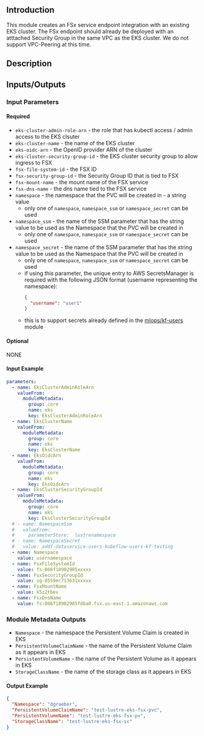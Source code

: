 ## Introduction
This module creates an FSx service endpoint integration with an existing EKS cluster.  The FSx endpoint should already be deployed
with an atttached Security Group in the same VPC as the EKS cluster.  We do not support VPC-Peering at this time. 


## Description


## Inputs/Outputs


### Input Parameters


#### Required
- `eks-cluster-admin-role-arn` - the role that has kubectl access / admin access to the EKS clsuter
- `eks-cluster-name` - the name of the EKS cluster
- `eks-oidc-arn` - the OpenID provider ARN of the cluster
- `eks-cluster-security-group-id` - the EKS cluster security group to allow ingress to FSX
- `fsx-file-system-id` - the FSX ID
- `fsx-security-group-id` - the Security Group ID that is tied to FSX
- `fsx-mount-name` - the mount name of the FSX service
- `fsx-dns-name` - the dns name tied to the FSX service
- `namespace` - the namespace that the PVC will be created in - a string value
  - only one of `namespace`, `namespace_ssm` or `namespace_secret` can be used 
- `namespace_ssm` - the name of the SSM parameter that has the string value to be used as the Namespace that the PVC will be created in
  - only one of `namespace`, `namespace_ssm` or `namespace_secret` can be used 
- `namespace_secret` - the name of the SSM parameter that has the string value to be used as the Namespace that the PVC will be created in
  - only one of `namespace`, `namespace_ssm` or `namespace_secret` can be used 
  - if using this parameter, the unique entry to AWS SecretsManager is required with the following JSON format (username representing the namespace):
    ```json
    {
      "username": "user1"
    }
    ```
  - this is to support secrets already defined in the [mlops/kf-users](../../mlops/kubeflow-users/README.md) module

#### Optional
NONE

#### Input Example
```yaml
parameters:
  - name: EksClusterAdminRoleArn
    valueFrom:
      moduleMetadata:
        group: core
        name: eks
        key: EksClusterAdminRoleArn
  - name: EksClusterName
    valueFrom:
      moduleMetadata:
        group: core
        name: eks
        key: EksClusterName
  - name: EksOidcArn
    valueFrom:
      moduleMetadata:
        group: core
        name: eks
        key: EksOidcArn
  - name: EksClusterSecurityGroupId
    valueFrom:
      moduleMetadata:
        group: core
        name: eks
        key: EksClusterSecurityGroupId
  # - name: NamespaceSsm
  #   valueFrom:
  #     parameterStore:  lustrenamespace
  # - name: NamespaceSecret
  #   value: addf-dataservice-users-kubeflow-users-kf-testing
  - name: Namespace
    value: usernamespace
  - name: FsxFileSystemId
    value: fs-066f18902985xxxxx
  - name: FsxSecurityGroupId
    value: sg-0559ec713631xxxxx
  - name: FsxMountName
    value: k5z2tbev
  - name: FsxDnsName
    value: fs-066f18902985fdba0.fsx.us-east-1.amazonaws.com
```

### Module Metadata Outputs
- `Namespace` - the namespace the Persistent Volume Claim is created in EKS
- `PersistentVolumeClaimName` - the name of the Persistent Volume Claim as it appears in EKS
- `PersistentVolumeName` - the name of the Persistent Volume as it appears in EKS
- `StorageClassName` - the name of the storage class as it appears in EKS

#### Output Example
```json
{
  "Namespace": "dgraeber",
  "PersistentVolumeClaimName": "test-lustre-eks-fsx-pvc",
  "PersistentVolumeName": "test-lustre-eks-fsx-pv",
  "StorageClassName": "test-lustre-eks-fsx-sc"
}

```